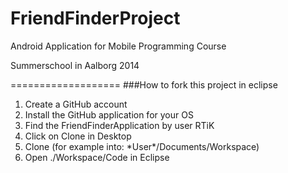FriendFinderProject
===================

Android Application for Mobile Programming Course

Summerschool in Aalborg 2014


===================
###How to fork this project in eclipse

1. Create a GitHub account
2. Install the GitHub application for your OS
3. Find the FriendFinderApplication by user RTiK
4. Click on Clone in Desktop
5. Clone (for example into: \*User\*/Documents/Workspace)
6. Open ./Workspace/Code in Eclipse
